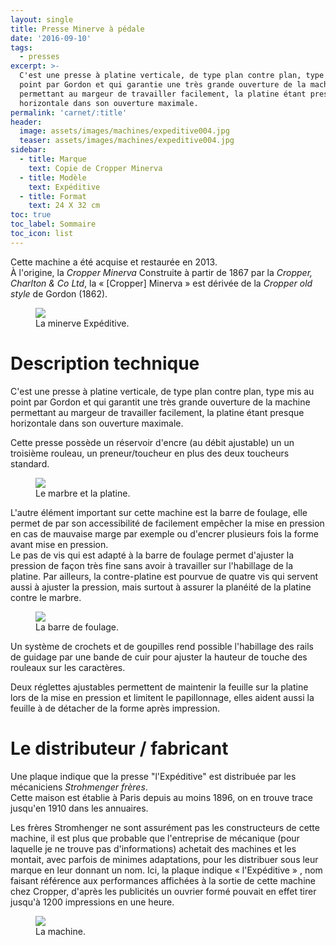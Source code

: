 ```yaml
---
layout: single
title: Presse Minerve à pédale
date: '2016-09-10'
tags:
  - presses
excerpt: >-
  C'est une presse à platine verticale, de type plan contre plan, type mis au
  point par Gordon et qui garantie une très grande ouverture de la machine
  permettant au margeur de travailler facilement, la platine étant presque
  horizontale dans son ouverture maximale.
permalink: 'carnet/:title'
header:
  image: assets/images/machines/expeditive004.jpg
  teaser: assets/images/machines/expeditive004.jpg
sidebar:
  - title: Marque
    text: Copie de Cropper Minerva
  - title: Modèle
    text: Expéditive
  - title: Format
    text: 24 X 32 cm
toc: true
toc_label: Sommaire
toc_icon: list
---
```


Cette machine a été acquise et restaurée en 2013.<br>
À l'origine, la _Cropper Minerva_ Construite à partir de 1867 par la _Cropper, Charlton & Co Ltd_, la « [Cropper] Minerva » est dérivée de la _Cropper old style_ de Gordon (1862).<br>

<figure>
  <a href="{{ site.baseurl }}/assets/images/machines/expeditive001.jpg">
  <img src="{{ site.baseurl }}/assets/images/machines/expeditive001.jpg">
</a>
  <figcaption>La minerve Expéditive.</figcaption>
</figure>

# Description technique

C'est une presse à platine verticale, de type plan contre plan, type mis au point par Gordon et qui garantit une très grande ouverture de la machine permettant au margeur de travailler facilement, la platine étant presque horizontale dans son ouverture maximale.

Cette presse possède un réservoir d'encre (au débit ajustable) un un troisième rouleau, un preneur/toucheur en plus des deux toucheurs standard.

<figure>
  <a href="{{ site.baseurl }}/assets/images/machines/expeditive002.jpg">
  <img src="{{ site.baseurl }}/assets/images/machines/expeditive002.jpg">
</a>
  <figcaption>Le marbre et la platine.</figcaption>
</figure>

L'autre élément important sur cette machine est la barre de foulage, elle permet de par son accessibilité de facilement empêcher la mise en pression en cas de mauvaise marge par exemple ou d'encrer plusieurs fois la forme avant mise en pression.<br>
Le pas de vis qui est adapté à la barre de foulage permet d'ajuster la pression de façon très fine sans avoir à travailler sur l'habillage de la platine. Par ailleurs, la contre-platine est pourvue de quatre vis qui servent aussi à ajuster la pression, mais surtout à assurer la planéité de la platine contre le marbre.

<figure>
  <a href="{{ site.baseurl }}/assets/images/machines/expeditive003.jpg">
  <img src="{{ site.baseurl }}/assets/images/machines/expeditive003.jpg">
</a>
  <figcaption>La barre de foulage.</figcaption>
</figure>

Un système de crochets et de goupilles rend possible l'habillage des rails de guidage par une bande de cuir pour ajuster la hauteur de touche des rouleaux sur les caractères.

Deux réglettes ajustables permettent de maintenir la feuille sur la platine lors de la mise en pression et limitent le papillonnage, elles aident aussi la feuille à de détacher de la forme après impression.

# Le distributeur / fabricant

Une plaque indique que la presse "l'Expéditive" est distribuée par les mécaniciens _Strohmenger frères_.<br>
Cette maison est établie à Paris depuis au moins 1896, on en trouve trace jusqu'en 1910 dans les annuaires.

Les frères Stromhenger ne sont assurément pas les constructeurs de cette machine, il est plus que probable que l'entreprise de mécanique (pour laquelle je ne trouve pas d'informations) achetait des machines et les montait, avec parfois de minimes adaptations, pour les distribuer sous leur marque en leur donnant un nom. Ici, la plaque indique « l'Expéditive » , nom faisant référence aux performances affichées à la sortie de cette machine chez Cropper, d'après les publicités un ouvrier formé pouvait en effet tirer jusqu'à 1200 impressions en une heure.

<figure>
  <a href="{{ site.baseurl }}/assets/images/machines/Atelier-150816-0008.jpg">
  <img src="{{ site.baseurl }}/assets/images/machines/Atelier-150816-0008.jpg">
</a>
  <figcaption>La machine.</figcaption>
</figure>
